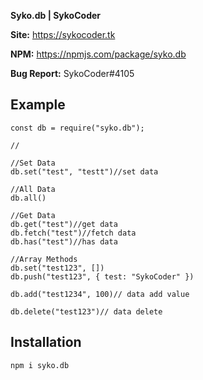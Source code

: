
**Syko.db | SykoCoder**

**Site:** https://sykocoder.tk

**NPM:** https://npmjs.com/package/syko.db

**Bug Report:** SykoCoder#4105

## Example

```
const db = require("syko.db");

//

//Set Data
db.set("test", "testt")//set data

//All Data
db.all()

//Get Data
db.get("test")//get data
db.fetch("test")//fetch data
db.has("test")//has data

//Array Methods
db.set("test123", [])
db.push("test123", { test: "SykoCoder" })

db.add("test1234", 100)// data add value

db.delete("test123")// data delete

 ```

 ## Installation

```
npm i syko.db
```
